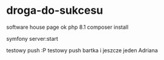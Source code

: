 # droga-do-sukcesu

software house page
ok
php 8.1
composer install

symfony server:start

testowy push :P
testowy push bartka
i jeszcze jeden Adriana

